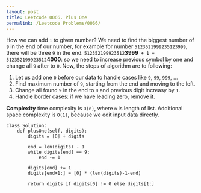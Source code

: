 ```yaml
---
layout: post
title: Leetcode 0066. Plus One
permalink: /Leetcode Problems/0066/
---
```


How we can add `1` to given number? We need to find the biggest number of `9` in the end of our number, for example for number `5123521999235123999`, there will be three `9` in the end. `512352199923512`**3999**` + 1 = 512352199923512`**4000**: so we need to increase previous symbol by one and change all `9` after to `0`. Now, the steps of algorithm are to following:

1. Let us add one `0` before our data to handle cases like `9`, `99`, `999`, ... 
2. Find maximum number of `9`, starting from the end and moving to the left.
3. Change all found `9` in the end to `0` and previous digit increasy by `1`.
4. Handle border cases: if we have leading zero, remove it.

**Complexity** time complexity is `O(n)`, where `n` is length of list. Additional space complexity is `O(1)`, because we edit input data directly.

```
class Solution:
    def plusOne(self, digits):
        digits = [0] + digits
        
        end = len(digits) - 1
        while digits[end] == 9:
            end -= 1
    
        digits[end] += 1
        digits[end+1:] = [0] * (len(digits)-1-end)
                   
        return digits if digits[0] != 0 else digits[1:]      
```